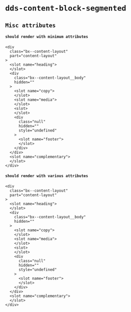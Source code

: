 # `dds-content-block-segmented`

## `Misc attributes`

####   `should render with minimum attributes`

```
<div
  class="bx--content-layout"
  part="content-layout"
>
  <slot name="heading">
  </slot>
  <div
    class="bx--content-layout__body"
    hidden=""
  >
    <slot name="copy">
    </slot>
    <slot name="media">
    </slot>
    <slot>
    </slot>
    <div
      class="null"
      hidden=""
      style="undefined"
    >
      <slot name="footer">
      </slot>
    </div>
  </div>
  <slot name="complementary">
  </slot>
</div>

```

####   `should render with various attributes`

```
<div
  class="bx--content-layout"
  part="content-layout"
>
  <slot name="heading">
  </slot>
  <div
    class="bx--content-layout__body"
    hidden=""
  >
    <slot name="copy">
    </slot>
    <slot name="media">
    </slot>
    <slot>
    </slot>
    <div
      class="null"
      hidden=""
      style="undefined"
    >
      <slot name="footer">
      </slot>
    </div>
  </div>
  <slot name="complementary">
  </slot>
</div>

```

